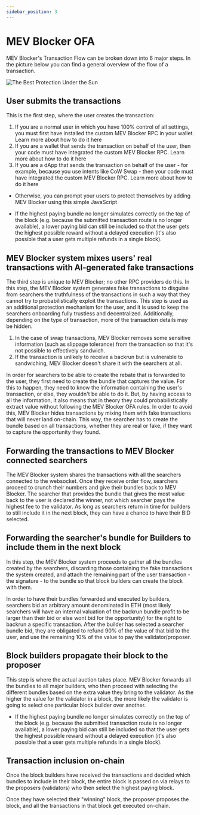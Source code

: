 ```yaml
---
sidebar_position: 3
---
```


# MEV Blocker OFA

MEV Blocker's Transaction Flow can be broken down into 6 major steps. In the picture below you can find a general overview of the flow of a transaction.

![The Best Protection Under the Sun](/img/mevblocker/mevblocker_ofa.png)

## User submits the transactions

This is the first step, where the user creates the transaction:

1. If you are a normal user in which you have 100% control of all settings, you must first have installed the custom MEV Blocker RPC in your wallet. Learn more about how to do it here
2. If you are a wallet that sends the transaction on behalf of the user, then your code must have integrated the custom MEV Blocker RPC. Learn more about how to do it here
3. If you are a dApp that sends the transaction on behalf of the user - for example, because you use intents like CoW Swap - then your code must have integrated the custom MEV Blocker RPC. Learn more about how to do it here

* Otherwise, you can prompt your users to protect themselves by adding MEV Blocker using this simple JavaScript

* If the highest paying bundle no longer simulates correctly on the top of the block (e.g. because the submitted transaction route is no longer available), a lower paying bid can still be included so that the user gets the highest possible reward without a delayed execution (it's also possible that a user gets multiple refunds in a single block).

## MEV Blocker system mixes users' real transactions with AI-generated fake transactions

The third step is unique to MEV Blocker; no other RPC providers do this. In this step, the MEV Blocker system generates fake transactions to disguise from searchers the truthfulness of the transactions in such a way that they cannot try to probabilistically exploit the transactions. This step is used as an additional protection mechanism for the user, and it is used to keep the searchers onboarding fully trustless and decentralized. Additionally, depending on the type of transaction, more of the transaction details may be hidden.

1. In the case of swap transactions, MEV Blocker removes some sensitive information (such as slippage tolerance) from the transaction so that it's not possible to effectively sandwich.
2. If the transaction is unlikely to receive a backrun but is vulnerable to sandwiching,  MEV Blocker doesn't share it with the searchers at all.

In order for searchers to be able to create the rebate that is forwarded to the user, they first need to create the bundle that captures the value. For this to happen, they need to know the information containing the user's transaction, or else, they wouldn't be able to do it. But, by having access to all the information, it also means that in theory they could probabilistically extract value without following the MEV Blocker OFA rules. In order to avoid this, MEV Blocker hides transactions by mixing them with fake transactions that will never land on-chain. This way, the searcher has to create the bundle based on all transactions, whether they are real or fake, if they want to capture the opportunity they found.

## Forwarding the transactions to MEV Blocker connected searchers

The MEV Blocker system shares the transactions with all the searchers connected to the websocket. Once they receive order flow, searchers proceed to crunch their numbers and give their bundles back to MEV Blocker. The searcher that provides the bundle that gives the most value back to the user is declared the winner, not which searcher pays the highest fee to the validator. As long as searchers return in time for builders to still include it in the next block, they can have a chance to have their BID selected.

## Forwarding the searcher's bundle for Builders to include them in the next block

In this step, the MEV Blocker system proceeds to gather all the bundles created by the searchers, discarding those containing the fake transactions the system created, and attach the remaining part of the user transaction - the signature - to the bundle so that block builders can create the block with them.

In order to have their bundles forwarded and executed by builders, searchers bid an arbitrary amount denominated in ETH (most likely searchers will have an internal valuation of the backrun bundle profit to be larger than their bid or else wont bid for the opportunity) for the right to backrun a specific transaction. After the builder has selected a searcher bundle bid, they are obligated to refund 90% of the value of that bid to the user, and use the remaining 10% of the value to pay the validator/proposer.

## Block builders propagate their block to the proposer

This step is where the actual auction takes place. MEV Blocker forwards all the bundles to all major builders, who then proceed with selecting the different bundles based on the extra value they bring to the validator. As the higher the value for the validator in a block, the more likely the validator is going to select one particular block builder over another.

- If the highest paying bundle no longer simulates correctly on the top of the block (e.g. because the submitted transaction route is no longer available), a lower paying bid can still be included so that the user gets the highest possible reward without a delayed execution (it's also possible that a user gets multiple refunds in a single block).

## Transaction inclusion on-chain

Once the block builders have received the transactions and decided which bundles to include in their block, the entire block is passed on via relays to the proposers (validators) who then select the highest paying block.

Once they have selected their "winning" block, the proposer proposes the block, and all the transactions in that block get executed on-chain.